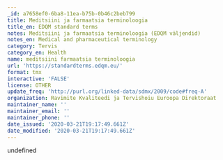 ```yaml
---
_id: a7658ef0-6ba8-11ea-b75b-0b46c2beb799
title: Meditsiini ja farmaatsia terminoloogia
title_en: EDQM standard terms
notes: Meditsiini ja farmaatsia terminoloogia (EDQM väljendid)
notes_en: Medical and pharmaceutical terminology
category: Tervis
category_en: Health
name: meditsiini farmaatsia terminoloogia
url: 'https://standardterms.edqm.eu/'
format: tmx
interactive: 'FALSE'
license: OTHER
update_freq: 'http://purl.org/linked-data/sdmx/2009/code#freq-A'
organization: Ravimite Kvaliteedi ja Tervishoiu Euroopa Direktoraat
maintainer_name: ''
maintainer_email: ''
maintainer_phone: ''
date_issued: '2020-03-21T19:17:49.661Z'
date_modified: '2020-03-21T19:17:49.661Z'
---
```

undefined
